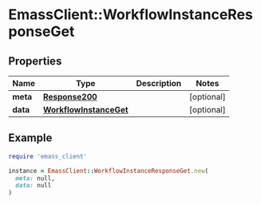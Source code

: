 # EmassClient::WorkflowInstanceResponseGet

## Properties

| Name | Type | Description | Notes |
| ---- | ---- | ----------- | ----- |
| **meta** | [**Response200**](Response200.md) |  | [optional] |
| **data** | [**WorkflowInstanceGet**](WorkflowInstanceGet.md) |  | [optional] |

## Example

```ruby
require 'emass_client'

instance = EmassClient::WorkflowInstanceResponseGet.new(
  meta: null,
  data: null
)
```

